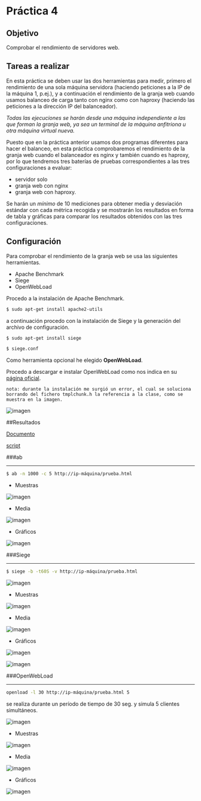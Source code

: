 # Práctica 4

## Objetivo
Comprobar el rendimiento de servidores web.

## Tareas a realizar
En esta práctica se deben usar las dos herramientas para medir, primero el rendimiento de una sola máquina servidora (haciendo peticiones a la IP de la máquina 1, p.ej.), y a continuación el rendimiento de la granja web cuando usamos balanceo de carga tanto con nginx como con haproxy (haciendo las peticiones a la dirección IP del balanceador).

*Todas las ejecuciones se harán desde una máquina independiente a las que forman la granja web, ya sea un terminal de la máquina anfitriona u otra máquina virtual nueva.* 

Puesto que en la práctica anterior usamos dos programas diferentes para hacer el balanceo, en esta práctica comprobaremos el rendimiento de la granja web cuando el balanceador es nginx y también cuando es haproxy, por lo que tendremos tres baterías de pruebas correspondientes a las tres configuraciones a evaluar: 

  - servidor solo
  - granja web con nginx
  - granja web con haproxy.

Se harán un *mínimo* de 10 mediciones para obtener media y desviación estándar con cada métrica recogida y se mostrarán los resultados en forma de tabla y gráficas para comparar los resultados obtenidos con las tres configuraciones.

## Configuración 

Para  comprobar el rendimiento de la granja web  se usa las siguientes herramientas.

- Apache Benchmark
- Siege
- OpenWebLoad

Procedo a la instalación de Apache Benchmark.

````sh
$ sudo apt-get install apache2-utils
````

a continuación procedo con la instalación de Siege y la generación del archivo de configuración.

````sh
$ sudo apt-get install siege

$ siege.conf
````

Como herramienta opcional he elegido **OpenWebLoad**. 

Procedo a descargar e instalar OpenWebLoad como nos indica en su [página oficial](http://openwebload.sourceforge.net/).

`nota: durante la instalación me surgió un error, el cual se soluciona borrando del fichero tmplchunk.h la referencia a la clase, como se muestra en la imagen.`

![imagen](https://github.com/marlenelis/SWAP1516/blob/master/images/p4_W_d.jpg)

##Resultados


[Documento][tabla]

[script](https://github.com/marlenelis/SWAP1516/blob/master/Practicas/auto.sh)

###ab
________________________________

````sh
$ ab -n 1000 -c 5 http://ip-máquina/prueba.html
````

- Muestras

![imagen](https://github.com/marlenelis/SWAP1516/blob/master/images/p4_9_1.jpg)

- Media

![imagen](https://github.com/marlenelis/SWAP1516/blob/master/images/p4_8_1.jpg)

- Gráficos

![imagen](https://github.com/marlenelis/SWAP1516/blob/master/images/p4_ab_g.jpg)


###Siege
______________________________

````sh
$ siege -b -t60S -v http://ip-máquina/prueba.html
````
![imagen](https://github.com/marlenelis/SWAP1516/blob/master/images/p4_3.jpg)

- Muestras

![imagen](https://github.com/marlenelis/SWAP1516/blob/master/images/p4_s.jpg)

- Media

![imagen](https://github.com/marlenelis/SWAP1516/blob/master/images/p4_7_1.jpg)

- Gráficos

![imagen](https://github.com/marlenelis/SWAP1516/blob/master/images/p4_s_g.jpg) 

![imagen](https://github.com/marlenelis/SWAP1516/blob/master/images/p4_s_g1.jpg)

###OpenWebLoad
_____________________________________________

````sh
openload -l 30 http://ip-máquina/prueba.html 5 
````

se realiza durante un período de tiempo de 30 seg. y simula 5 clientes simultáneos.

![imagen](https://github.com/marlenelis/SWAP1516/blob/master/images/p4_OWL_1.jpg) 

- Muestras

![imagen](https://github.com/marlenelis/SWAP1516/blob/master/images/p4_OWL_2.jpg) 

- Media

![imagen](https://github.com/marlenelis/SWAP1516/blob/master/images/p4_OWL_3.jpg) 

- Gráficos

![imagen](https://github.com/marlenelis/SWAP1516/blob/master/images/p4_OWL.jpg) 

[tabla]:https://docs.google.com/spreadsheets/d/1TM30ZFnYA6Yj4I-MeIlKWQIbzIzJky37a6YdDkl9Y_w/edit?usp=sharing



